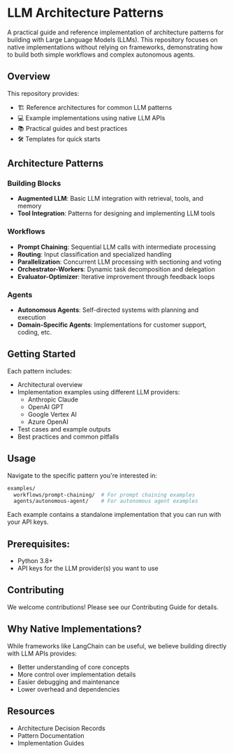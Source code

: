 # LLM Architecture Patterns

A practical guide and reference implementation of architecture patterns for building with Large Language Models (LLMs). This repository focuses on native implementations without relying on frameworks, demonstrating how to build both simple workflows and complex autonomous agents.

## Overview

This repository provides:

- 🏗️ Reference architectures for common LLM patterns
- 💻 Example implementations using native LLM APIs
- 📚 Practical guides and best practices
- 🛠️ Templates for quick starts

## Architecture Patterns

### Building Blocks

- **Augmented LLM**: Basic LLM integration with retrieval, tools, and memory
- **Tool Integration**: Patterns for designing and implementing LLM tools

### Workflows

- **Prompt Chaining**: Sequential LLM calls with intermediate processing
- **Routing**: Input classification and specialized handling
- **Parallelization**: Concurrent LLM processing with sectioning and voting
- **Orchestrator-Workers**: Dynamic task decomposition and delegation
- **Evaluator-Optimizer**: Iterative improvement through feedback loops

### Agents

- **Autonomous Agents**: Self-directed systems with planning and execution
- **Domain-Specific Agents**: Implementations for customer support, coding, etc.

## Getting Started

Each pattern includes:

- Architectural overview
- Implementation examples using different LLM providers:
  - Anthropic Claude
  - OpenAI GPT
  - Google Vertex AI
  - Azure OpenAI
- Test cases and example outputs
- Best practices and common pitfalls

## Usage

Navigate to the specific pattern you're interested in:

```bash
examples/
  workflows/prompt-chaining/  # For prompt chaining examples
  agents/autonomous-agent/    # For autonomous agent examples
```

Each example contains a standalone implementation that you can run with your API keys.

## Prerequisites:

- Python 3.8+
- API keys for the LLM provider(s) you want to use

## Contributing

We welcome contributions! Please see our Contributing Guide for details.

## Why Native Implementations?

While frameworks like LangChain can be useful, we believe building directly with LLM APIs provides:

- Better understanding of core concepts
- More control over implementation details
- Easier debugging and maintenance
- Lower overhead and dependencies

## Resources

- Architecture Decision Records
- Pattern Documentation
- Implementation Guides
